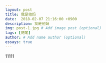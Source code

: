```yaml
---
layout: post
title: 我是他妈
date:  2018-02-07 21:16:00 +0900
description: 我是他妈
img: post-1.jpg # Add image post (optional)
tags: [随笔]
author: # Add name author (optional)
essays: true
---
```


11111
